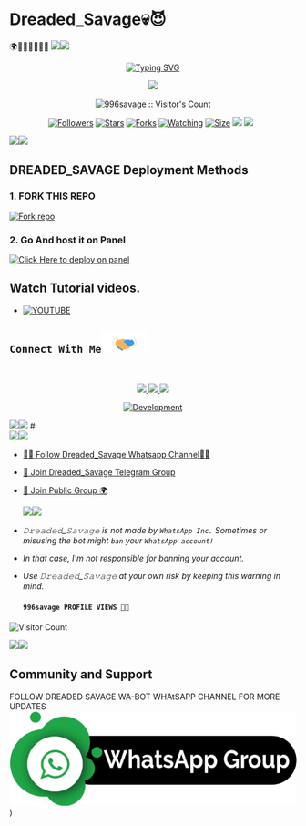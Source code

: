 # Dreaded_Savage💀😈
🌍👨‍💻😈👻🔥🌚
   <a><img src='https://i.imgur.com/LyHic3i.gif'/></a><a><img src='https://telegra.ph/file/880fbc3c4010707795329.jpg'/></a>
<p align="center">
<p align="center">
  <a href="https://git.io/typing-svg"><img src="https://readme-typing-svg.demolab.com?font=EB+Garamond&weight=800&size=28&duration=4000&pause=1000&random=false&width=435&lines=+•★⃝ 𝕯𝖗𝖊𝖆𝖉𝖊𝖉_+𝖘𝖆𝖛𝖆𝖌𝖊-+★⃝•;MULTI-DEVICE+WHATSAPP+BOT;DEVELOPED+BY+𝖑𝖎𝖑𝖏𝖆𝚢+𝖘𝖆𝖛𝖆𝖌𝖊;RELEASED+DATE+12%2F9%2F2024." alt="Typing SVG" /></a>
 </p>
<p align="center">
<img src="https://telegra.ph/file/fef4a57f4a03227f102b6.jpg"/> 
<p align="center"><img src="https://profile-counter.glitch.me/{996savage}/count.svg" alt="996savage :: Visitor's Count" /></p>
<p align="center">
<a href="https://github.com/996savage/followers"><img title="Followers" src="https://img.shields.io/github/followers/996savage?color=red&style=flat-square"></a>
<a href="https://github.com/996savage/Dreaded_Savage/stargazers/"><img title="Stars" src="https://img.shields.io/github/stars/996savage/Dreaded_Savage?color=blue&style=flat-square"></a>
<a href="https://github.com/996savage/Dreaded_Savage/network/members"><img title="Forks" src="https://img.shields.io/github/forks/996savage/Dreaded_Savage?color=red&style=flat-square"></a>
<a href="https://github.com/996savage/Dreaded_Davage/watchers"><img title="Watching" src="https://img.shields.io/github/watchers/996savage/Dreaded_Savage?label=Watchers&color=blue&style=flat-square"></a>
<a href="https://github.com/996savage/Dreaded_Davage"><img title="Size" src="https://img.shields.io/github/repo-size/996savage/Dreaded_Savage?style=flat-square&color=green"></a>
<a href="https://hits.seeyoufarm.com"><img src="https://hits.seeyoufarm.com/api/count/incr/badge.svg?url=https%3A%2F%2Fgithub.com%2F996savage%2FDreade_Savage&count_bg=%2379C83D&title_bg=%23555555&icon=probot.svg&icon_color=%2300FF6D&title=hits&edge_flat=false"/></a>
<a href="https://github.com/996savage/Dreaded_Davage/graphs/commit-activity"><img height="20" src="https://img.shields.io/badge/Maintained%3F-yes-green.svg"></a>&nbsp;&nbsp;
</p>
<p align='center'>
    </p>
<a><img src='https://i.imgur.com/LyHic3i.gif'/></a><a><img src='https://i.imgur.com/LyHic3i.gif'/></a>
<p align="center">

 ## DREADED_SAVAGE Deployment Methods

### 1. FORK THIS REPO

<a href='https://github.com/996savage/Dreaded_Savage/fork' target="_blank"><img alt='Fork repo' src='https://img.shields.io/badge/Fork This Repo-brown?style=for-the-badge&logo=git&logoColor=white'/></a>

### 2. Go And host it on Panel
 
<a href="https://bot-hosting.net"><img src="https://img.shields.io/badge/bot-hosting.net" alt="Click Here to deploy on panel" width="110"/></a>

## Watch Tutorial videos.
* [![YOUTUBE](https://img.shields.io/badge/HOW_TO_DEPLOY-red?style=for-the-badge&logo=youtube&logoColor=white)](https://youtu.be/PFYaqnuFKi8?si=cl)

   

## ```Connect With Me```<img src="https://github.com/0xAbdulKhalid/0xAbdulKhalid/raw/main/assets/mdImages/handshake.gif" width ="80"></h1> 
 <br> 
<p align="center">
<a href="https://wa.me/254785118507"><img src="https://img.shields.io/badge/Contact Savage -25D366?style=for-the-badge&logo=whatsapp&logoColor=white" />
<a href="https://whatsapp.com/channel/0029VagAm55K5cDIUJ7JZ71N"><img src="https://img.shields.io/badge/Join Official Channel-25D366?style=for-the-badge&logo=whatsapp&logoColor=white" />
<a href="https://t.me/Liljaysavage"><img src="https://img.shields.io/badge/Telegram-0088cc?style=for-the-badge&logo=telegram&logoColor=white" /><br>
<p align="center">
<img alt="Development" width="250" src="https://media2.giphy.com/media/W9tBvzTXkQopi/giphy.gif?cid=6c09b952xu6syi1fyqfyc04wcfk0qvqe8fd7sop136zxfjyn&ep=v1_internal_gif_by_id&rid=giphy.gif&ct=g" /> </p>
<a><img src='https://i.imgur.com/LyHic3i.gif'/></a><a><img src='https://i.imgur.com/LyHic3i.gif'/></a>
# 

<br>
<a><img src='https://i.imgur.com/LyHic3i.gif'/></a><a><img src='https://i.imgur.com/LyHic3i.gif'/></a>

* [🧑‍💻 Follow Dreaded_Savage Whatsapp Channel🧑‍💻](https://whatsapp.com/channel/0029VagAm55K5cDIUJ7JZ71N)

* [👻 Join Dreaded_Savage Telegram Group ](https://t.me/Liljaysavage)

* [🫴 Join Public Group 🌍](https://chat.whatsapp.com/F35crRpTP6cImynsyq8J5s)

  <a><img src='https://i.imgur.com/LyHic3i.gif'/></a><a><img src='https://i.imgur.com/LyHic3i.gif'/></a>
  

- *𝙳𝚛𝚎𝚊𝚍𝚎𝚍_𝚂𝚊𝚟𝚊𝚐𝚎 is not made by `WhatsApp Inc.` Sometimes or misusing the bot might `ban` your `WhatsApp account!`*
- *In that case, I'm not responsible for banning your account.*
- *Use 𝙳𝚛𝚎𝚊𝚍𝚎𝚍_𝚂𝚊𝚟𝚊𝚐𝚎 at your own risk by keeping this warning in mind.*
  
  #### ```996savage PROFILE VIEWS 👨‍💻```
![Visitor Count](https://profile-counter.glitch.me/996savage/count.svg)

<a><img src='https://i.imgur.com/LyHic3i.gif'/></a><a><img src='https://i.imgur.com/LyHic3i.gif'/></a>

## Community and Support

FOLLOW DREADED SAVAGE WA-BOT WHAtSAPP CHANNEL FOR MORE UPDATES
[![JOIN WHATSAPP GROUP](https://raw.githubusercontent.com/Neeraj-x0/Neeraj-x0/main/photos/suddidina-join-whatsapp.png)](https://whatsapp.com/channel/0029VagAm55K5cDIUJ7JZ71N))

